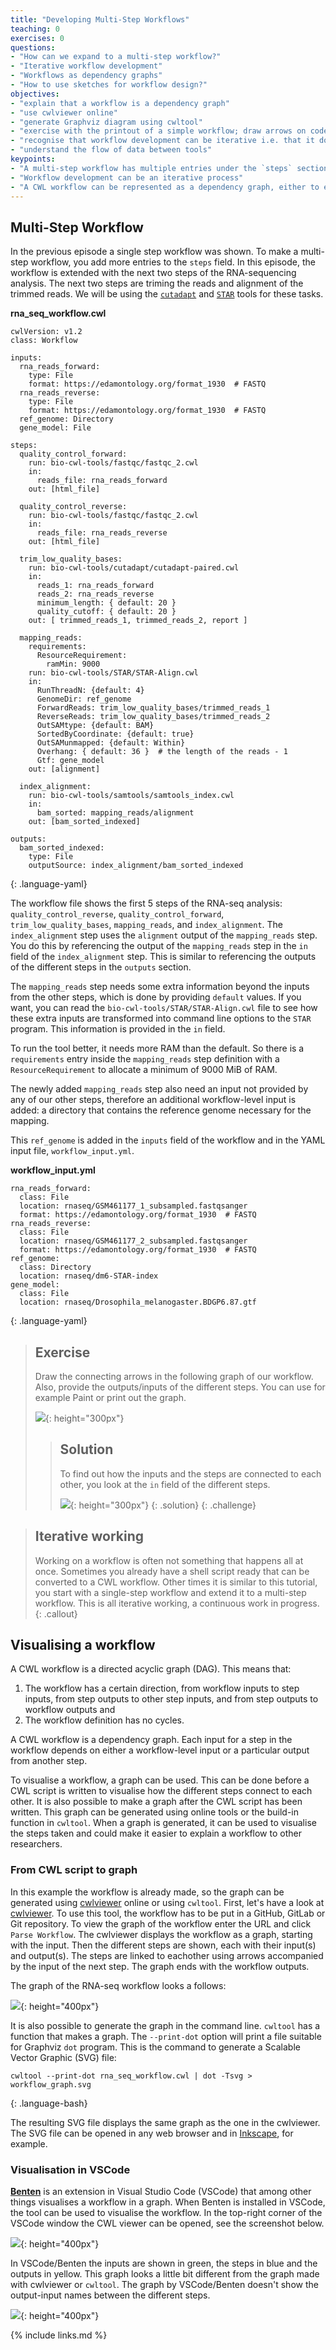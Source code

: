 ```yaml
---
title: "Developing Multi-Step Workflows"
teaching: 0
exercises: 0
questions:
- "How can we expand to a multi-step workflow?"
- "Iterative workflow development"
- "Workflows as dependency graphs"
- "How to use sketches for workflow design?"
objectives:
- "explain that a workflow is a dependency graph"
- "use cwlviewer online"
- "generate Graphviz diagram using cwltool"
- "exercise with the printout of a simple workflow; draw arrows on code; hand draw a graph on another sheet of paper"
- "recognise that workflow development can be iterative i.e. that it doesn't have to happen all at once"
- "understand the flow of data between tools"
keypoints:
- "A multi-step workflow has multiple entries under the `steps` section"
- "Workflow development can be an iterative process"
- "A CWL workflow can be represented as a dependency graph, either to explain your workflow or as a planning tool"
---
```


## Multi-Step Workflow
In the previous episode a single step workflow was shown. To make a multi-step workflow, you add more entries to the `steps` field.
In this episode, the workflow is extended with the next two steps of the RNA-sequencing analysis.
The next two steps are triming the reads and alignment of the trimmed reads.
We will be using the [`cutadapt`](https://bio.tools/cutadapt)  and [`STAR`](https://bio.tools/star) tools for these tasks.

__rna_seq_workflow.cwl__
~~~
cwlVersion: v1.2
class: Workflow

inputs:
  rna_reads_forward:
    type: File
    format: https://edamontology.org/format_1930  # FASTQ
  rna_reads_reverse:
    type: File
    format: https://edamontology.org/format_1930  # FASTQ
  ref_genome: Directory
  gene_model: File

steps:
  quality_control_forward:
    run: bio-cwl-tools/fastqc/fastqc_2.cwl
    in:
      reads_file: rna_reads_forward
    out: [html_file]

  quality_control_reverse:
    run: bio-cwl-tools/fastqc/fastqc_2.cwl
    in:
      reads_file: rna_reads_reverse
    out: [html_file]

  trim_low_quality_bases:
    run: bio-cwl-tools/cutadapt/cutadapt-paired.cwl
    in:
      reads_1: rna_reads_forward
      reads_2: rna_reads_reverse
      minimum_length: { default: 20 }
      quality_cutoff: { default: 20 }
    out: [ trimmed_reads_1, trimmed_reads_2, report ]

  mapping_reads:
    requirements:
      ResourceRequirement:
        ramMin: 9000
    run: bio-cwl-tools/STAR/STAR-Align.cwl
    in:
      RunThreadN: {default: 4}
      GenomeDir: ref_genome
      ForwardReads: trim_low_quality_bases/trimmed_reads_1
      ReverseReads: trim_low_quality_bases/trimmed_reads_2
      OutSAMtype: {default: BAM}
      SortedByCoordinate: {default: true}
      OutSAMunmapped: {default: Within}
      Overhang: { default: 36 }  # the length of the reads - 1
      Gtf: gene_model
    out: [alignment]

  index_alignment:
    run: bio-cwl-tools/samtools/samtools_index.cwl
    in:
      bam_sorted: mapping_reads/alignment
    out: [bam_sorted_indexed]

outputs:
  bam_sorted_indexed:
    type: File
    outputSource: index_alignment/bam_sorted_indexed
~~~
{: .language-yaml}

The workflow file shows the first 5 steps of the RNA-seq analysis: `quality_control_reverse`,
`quality_control_forward`, `trim_low_quality_bases`, `mapping_reads`, and `index_alignment`.
The `index_alignment` step uses the `alignment` output of the `mapping_reads` step.
You do this by referencing the output of the `mapping_reads` step in the `in` field of the `index_alignment` step.
This is similar to referencing the outputs of the different steps in the `outputs` section.

The `mapping_reads` step needs some extra information beyond the inputs from the other steps, which
is done by providing `default` values. If you want, you can read the `bio-cwl-tools/STAR/STAR-Align.cwl`
file to see how these extra inputs are transformed into command line options to the `STAR` program.
This information is provided in the `in` field.

To run the tool better, it needs more RAM than the default. So there is a `requirements` entry inside
the `mapping_reads` step definition with a `ResourceRequirement` to allocate a minimum of
9000 MiB of RAM.

The newly added `mapping_reads` step also need an input not provided by any of our other steps,
therefore an additional workflow-level input is added: a directory that contains the reference genome
necessary for the mapping.

This `ref_genome` is added in the `inputs` field of the workflow and in the YAML input file,
`workflow_input.yml`.

__workflow_input.yml__
~~~
rna_reads_forward:
  class: File
  location: rnaseq/GSM461177_1_subsampled.fastqsanger
  format: https://edamontology.org/format_1930  # FASTQ
rna_reads_reverse:
  class: File
  location: rnaseq/GSM461177_2_subsampled.fastqsanger
  format: https://edamontology.org/format_1930  # FASTQ
ref_genome:
  class: Directory
  location: rnaseq/dm6-STAR-index
gene_model:
  class: File
  location: rnaseq/Drosophila_melanogaster.BDGP6.87.gtf
~~~
{: .language-yaml}

> ## Exercise
>
> Draw the connecting arrows in the following graph of our workflow. Also, provide the outputs/inputs
> of the different steps. You can use for example Paint or print out the graph.
>
> ![]({{page.root}}/fig/Ep3_empty_graph.png){: height="300px"}
>
> > ## Solution
> >
> > To find out how the inputs and the steps are connected to each other, you look at the `in` field
> > of the different steps.
> >
> > ![]({{page.root}}/fig/Ep3_graph_answer.png){: height="300px"}
> {: .solution}
{: .challenge}


> ## Iterative working
> Working on a workflow is often not something that happens all at once.
> Sometimes you already have a shell script ready that can be converted to a CWL workflow.
> Other times it is similar to this tutorial, you start with a single-step workflow and extend it to
> a multi-step workflow.
> This is all iterative working, a continuous work in progress.
{: .callout}

## Visualising a workflow

A CWL workflow is a directed acyclic graph (DAG). This means that:
1. The workflow has a certain direction, from workflow inputs to step inputs, from step outputs to
   other step inputs, and from step outputs to workflow outputs
and
2. The workflow definition has no cycles.

A CWL workflow is a dependency graph. Each input for a step in the workflow depends on either a
workflow-level input or a particular output from another step.

To visualise a workflow, a graph can be used. This can be done before a CWL script is written to
visualise how the different steps connect to each other. It is also possible to make a graph after
the CWL script has been written. This graph can be generated using online tools or the build-in
function in `cwltool`. When a graph is generated, it can be used to visualise the steps taken and
could make it easier to explain a workflow to other researchers.

### From CWL script to graph

In this example the workflow is already made, so the graph can be generated using
[cwlviewer](https://view.commonwl.org/) online or using `cwltool`. First, let's have a look at
[cwlviewer](https://view.commonwl.org/). To use this tool, the workflow has to be put in a GitHub,
GitLab or Git repository. To view the graph of the workflow enter the URL and click `Parse Workflow`.
The cwlviewer displays the workflow as a graph, starting with the input. Then the different steps
are shown, each with their input(s) and output(s). The steps are linked to eachother using arrows
accompanied by the input of the next step. The graph ends with the workflow outputs.

The graph of the RNA-seq workflow looks a follows:

![]({{page.root}}/fig/Ep3_graph_answer.png){: height="400px"}

It is also possible to generate the graph in the command line. `cwltool` has a function that makes a
graph. The `--print-dot` option will print a file suitable for Graphviz `dot` program. This is the
command to generate a Scalable Vector Graphic (SVG) file:

~~~
cwltool --print-dot rna_seq_workflow.cwl | dot -Tsvg > workflow_graph.svg
~~~
{: .language-bash}

The resulting SVG file displays the same graph as the one in the cwlviewer. The SVG file can be
opened in any web browser and in [Inkscape](https://inkscape.org/), for example.

### Visualisation in VSCode
[__Benten__](https://marketplace.visualstudio.com/items?itemName=sbg-rabix.benten-cwl) is an extension
in Visual Studio Code (VSCode) that among other things visualises a workflow in a graph. When Benten
is installed in VSCode, the tool can be used to visualise the workflow. In the top-right corner of
the VSCode window the CWL viewer can be opened, see the screenshot below.

![]({{page.root}}/fig/VSCode_CWL_Preview_(step1).png){: height="400px"}

In VSCode/Benten the inputs are shown in green, the steps in blue and the outputs in yellow. This
graph looks a little bit different from the graph made with cwlviewer or `cwltool`.
The graph by VSCode/Benten doesn't show the output-input names between the different steps.

![]({{page.root}}/fig/VSCode_CWL_Preview_(step2).png){: height="400px"}


{% include links.md %}
